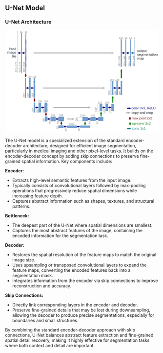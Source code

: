 ## U-Net Model

### U-Net Architecture

![U-Net Architecture](u-net-architecture.png)

The U-Net model is a specialized extension of the standard encoder-decoder architecture, designed for efficient image segmentation, particularly in medical imaging and other pixel-level tasks. It builds on the encoder-decoder concept by adding skip connections to preserve fine-grained spatial information. Key components include:

**Encoder:**  
- Extracts high-level semantic features from the input image.  
- Typically consists of convolutional layers followed by max-pooling operations that progressively reduce spatial dimensions while increasing feature depth.  
- Captures abstract information such as shapes, textures, and structural patterns.

**Bottleneck:**  
- The deepest part of the U-Net where spatial dimensions are smallest.  
- Captures the most abstract features of the image, containing the encoded information for the segmentation task.  

**Decoder:**  
- Restores the spatial resolution of the feature maps to match the original image size.  
- Uses upsampling or transposed convolutional layers to expand the feature maps, converting the encoded features back into a segmentation mask.  
- Integrates information from the encoder via skip connections to improve reconstruction and accuracy.

**Skip Connections:**  
- Directly link corresponding layers in the encoder and decoder.  
- Preserve fine-grained details that may be lost during downsampling, allowing the decoder to produce precise segmentations, especially for boundaries and small structures.  

By combining the standard encoder-decoder approach with skip connections, U-Net balances abstract feature extraction and fine-grained spatial detail recovery, making it highly effective for segmentation tasks where both context and detail are important.
